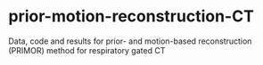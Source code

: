 # prior-motion-reconstruction-CT
Data, code and results for prior- and motion-based reconstruction (PRIMOR) method for respiratory gated CT
